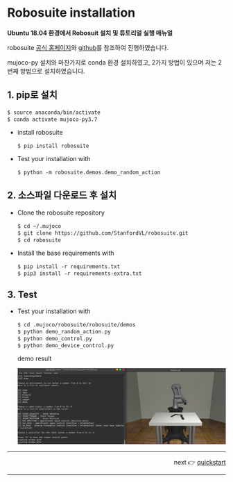 # Robosuite installation

**Ubuntu 18.04 환경에서 Robosuit 설치 및 튜토리얼 실행 매뉴얼**

robosuite [ 공식 홈페이지](https://robosuite.ai/docs/overview.html)와 [github](https://github.com/openai/mujoco-py)를 참조하여 진행하였습니다.

mujoco-py 설치와 마찬가지로 conda 환경 설치하였고, 2가지 방법이 있으며 저는 2번째 방법으로 설치하였습니다.

## 1. pip로 설치

~~~shell
$ source anaconda/bin/activate
$ conda activate mujoco-py3.7
~~~

- install robosuite

  ~~~shell
  $ pip install robosuite
  ~~~

- Test your installation with

  ~~~shell
  $ python -m robosuite.demos.demo_random_action
  ~~~

## 2. 소스파일 다운로드 후 설치

- Clone the robosuite repository

  ~~~shell
  $ cd ~/.mujoco
  $ git clone https://github.com/StanfordVL/robosuite.git
  $ cd robosuite
  ~~~

- Install the base requirements with

  ~~~shell
  $ pip install -r requirements.txt
  $ pip3 install -r requirements-extra.txt
  ~~~

## 3. Test

- Test your installation with

  ~~~shell
  $ cd .mujoco/robosuite/robosuite/demos
  $ python demo_random_action.py
  $ python demo_control.py
  $ python demo_device_control.py
  ~~~

  demo result

  <left><img src="../img/img6.png"  style="zoom:100%"></left>

---

<div style="text-align: right">next 👉  <a href="robosuite-quickstart.md"> quickstart</a> </div>

---

